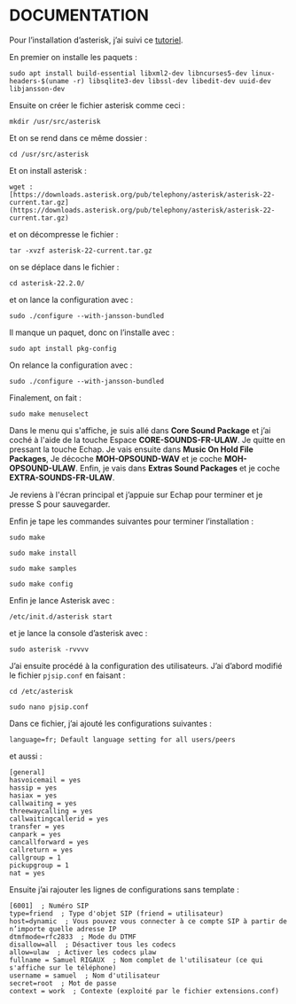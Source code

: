 # DOCUMENTATION

Pour l’installation d’asterisk, j’ai suivi ce [tutoriel](https://doc.ubuntu-fr.org/asterisk).

En premier on installe les paquets :

    sudo apt install build-essential libxml2-dev libncurses5-dev linux-headers-$(uname -r) libsqlite3-dev libssl-dev libedit-dev uuid-dev libjansson-dev

Ensuite on créer le fichier asterisk comme ceci :

    mkdir /usr/src/asterisk

Et on se rend dans ce même dossier :

    cd /usr/src/asterisk

Et on install asterisk :

    wget : [https://downloads.asterisk.org/pub/telephony/asterisk/asterisk-22-current.tar.gz](https://downloads.asterisk.org/pub/telephony/asterisk/asterisk-22-current.tar.gz)

et on décompresse le fichier :

    tar -xvzf asterisk-22-current.tar.gz

on se déplace dans le fichier :

    cd asterisk-22.2.0/

et on lance la configuration avec :

    sudo ./configure --with-jansson-bundled

Il manque un paquet, donc on l’installe avec :

    sudo apt install pkg-config

On relance la configuration avec :

    sudo ./configure --with-jansson-bundled

Finalement, on fait :

    sudo make menuselect

Dans le menu qui s'affiche, je suis allé dans **Core Sound Package** et j’ai coché à l'aide de la touche Espace **CORE-SOUNDS-FR-ULAW**. Je quitte en pressant la touche Echap. Je vais ensuite dans **Music On Hold File Packages**, Je décoche **MOH-OPSOUND-WAV** et je coche **MOH-OPSOUND-ULAW**. Enfin, je vais dans **Extras Sound Packages** et je coche **EXTRA-SOUNDS-FR-ULAW**.

Je reviens à l'écran principal et j’appuie sur Echap pour terminer et je presse S pour sauvegarder.

Enfin je tape les commandes suivantes pour terminer l’installation :

    sudo make
    
    sudo make install
    
    sudo make samples
    
    sudo make config

Enfin je lance Asterisk avec :

    /etc/init.d/asterisk start

et je lance la console d’asterisk avec :

    sudo asterisk -rvvvv

J’ai ensuite procédé à la configuration des utilisateurs. J’ai d’abord modifié le fichier `pjsip.conf` en faisant :

    cd /etc/asterisk

    sudo nano pjsip.conf

Dans ce fichier, j’ai ajouté les configurations suivantes :

    language=fr; Default language setting for all users/peers

et aussi :

    [general]
    hasvoicemail = yes
    hassip = yes
    hasiax = yes
    callwaiting = yes
    threewaycalling = yes
    callwaitingcallerid = yes
    transfer = yes
    canpark = yes
    cancallforward = yes
    callreturn = yes
    callgroup = 1
    pickupgroup = 1
    nat = yes

Ensuite j’ai rajouter les lignes de configurations sans template :

    [6001]  ; Numéro SIP  
    type=friend  ; Type d'objet SIP (friend = utilisateur)
    host=dynamic  ; Vous pouvez vous connecter à ce compte SIP à partir de n’importe quelle adresse IP
    dtmfmode=rfc2833  ; Mode du DTMF
    disallow=all  ; Désactiver tous les codecs
    allow=ulaw  ; Activer les codecs µlaw
    fullname = Samuel RIGAUX  ; Nom complet de l'utilisateur (ce qui s'affiche sur le téléphone)
    username = samuel  ; Nom d'utilisateur
    secret=root  ; Mot de passe
    context = work  ; Contexte (exploité par le fichier extensions.conf)

